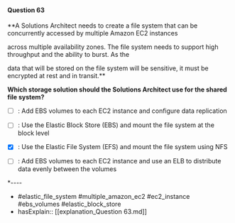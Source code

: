 #### Question  63

**A Solutions Architect needs to create a file system that can be concurrently accessed by multiple Amazon EC2 instances

across multiple availability zones. The file system needs to support high throughput and the ability to burst. As the

data that will be stored on the file system will be sensitive, it must be encrypted at rest and in transit.**

**Which storage solution should the Solutions Architect use for the shared file system?**

- [ ] :  Add EBS volumes to each EC2 instance and configure data replication

- [ ] :  Use the Elastic Block Store (EBS) and mount the file system at the block level

- [x] :  Use the Elastic File System (EFS) and mount the file system using NFS

- [ ] :  Add EBS volumes to each EC2 instance and use an ELB to distribute data evenly between the volumes

*----

- #elastic_file_system #multiple_amazon_ec2 #ec2_instance #ebs_volumes #elastic_block_store
- hasExplain:: [[explanation_Question  63.md]]
